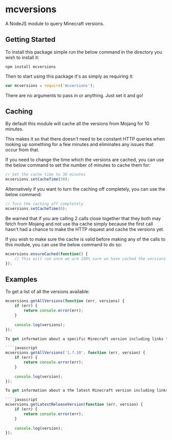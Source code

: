 mcversions
=======================
A NodeJS module to query Minecraft versions.

Getting Started
----
To install this package simple run the below command in the directory you wish to install it:

````shell
npm install mcversions
````

Then to start using this package it's as simply as requiring it:

````javascript
var mcversions = require('mcversions');
````

There are no arguments to pass in or anything. Just set it and go!

Caching
----
By default this module will cache all the versions from Mojang for 10 minutes.

This makes it so that there doesn't need to be constant HTTP queries when looking up something for a few minutes and eliminates any issues that occur from that.

If you need to change the time which the versions are cached, you can use the below command to set the number of minutes to cache them for:

````javascript
// Set the cache time to 30 minutes
mcversions.setCacheTime(30);
````

Alternatively if you want to turn the caching off completely, you can use the below command:

````javascript
// Turn the caching off completely
mcversions.setCacheTime(0);
````

Be warned that if you are calling 2 calls close together that they both may fetch from Mojang and not use tha cache simply because the first call hasn't had a chance to make the HTTP request and cache the versions yet.

If you wish to make sure the cache is valid before making any of the calls to this module, you can use the below command to do so:

````javascript
mcversions.ensureCached(function() {
    // This will run once we are 100% sure we have cached the versions returned from Mojang
});
````

Examples
----
To get a list of all the versions available:

````javascript
mcversions.getAllVersions(function (err, versions) {
    if (err) {
        return console.error(err);
    }
    
    console.log(versions);
});

To get information about a specific Minecraft version including links to the client/server jar:

````javascript
mcversions.getAllVersions('1.7.10', function (err, version) {
    if (err) {
        return console.error(err);
    }
    
    console.log(version);
});

To get information about a the latest Minecraft version including links to the client/server jar:

````javascript
mcversions.getLatestReleaseVersion(function (err, version) {
    if (err) {
        return console.error(err);
    }
    
    console.log(version);
});
````
